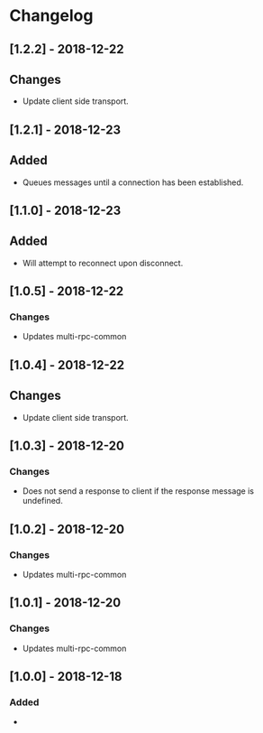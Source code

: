 # Changelog

## [1.2.2] - 2018-12-22 
## Changes
- Update client side transport.

## [1.2.1] - 2018-12-23
## Added
- Queues messages until a connection has been established.

## [1.1.0] - 2018-12-23
## Added
- Will attempt to reconnect upon disconnect.

## [1.0.5] - 2018-12-22
### Changes
- Updates multi-rpc-common

## [1.0.4] - 2018-12-22 
## Changes
- Update client side transport.

## [1.0.3] - 2018-12-20
### Changes
- Does not send a response to client if the response message is undefined.

## [1.0.2] - 2018-12-20
### Changes
- Updates multi-rpc-common

## [1.0.1] - 2018-12-20
### Changes
- Updates multi-rpc-common

## [1.0.0] - 2018-12-18
### Added
- 